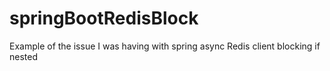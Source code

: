 # springBootRedisBlock
Example of the issue I was having with spring async Redis client blocking if nested
